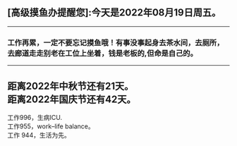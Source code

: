 ## [高级摸鱼办提醒您]:今天是2022年08月19日周五。
---
### 工作再累，一定不要忘记摸鱼哦！有事没事起身去茶水间，去厕所，去廊道走走别老在工位上坐着，钱是老板的,但命是自己的。
---
距离2022年中秋节还有21天。  
距离2022年国庆节还有42天。  
---
工作996，生病ICU.  
工作955，work–life balance。  
工作 944，生活为先。